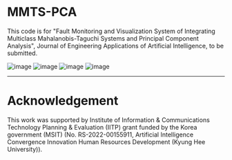 # MMTS-PCA

This code is for "Fault Monitoring and Visualization System of Integrating Multiclass Mahalanobis-Taguchi Systems and Principal Component Analysis", Journal of Engineering Applications of Artificial Intelligence, to be submitted.

![image](https://github.com/hyukkkkkk/MMTS-PCA/assets/118171739/57f3e622-d9b3-4956-9c43-bb513110af64)
![image](https://github.com/hyukkkkkk/MMTS-PCA/assets/118171739/2b7dc9d7-c054-45f4-ac94-187e27c5085f)
![image](https://github.com/hyukkkkkk/MMTS-PCA/assets/118171739/4c0b3bda-e960-414e-bfdc-81dafd3e3b36)
![image](https://github.com/hyukkkkkk/MMTS-PCA/assets/118171739/10bfe4fd-ba80-4590-9865-121f928d4798)


* * *
# Acknowledgement
This work was supported by Institute of Information & Communications Technology Planning & Evaluation (IITP) grant funded by the Korea government (MSIT) (No. RS-2022-00155911, Artificial Intelligence Convergence Innovation Human Resources Development (Kyung Hee University)).
